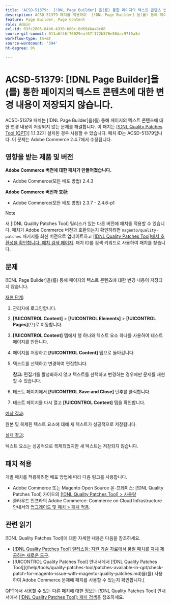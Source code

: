 ```yaml
---
title: 'ACSD-51379:  [!DNL Page Builder] 을(를) 통한 페이지의 텍스트 콘텐츠 변경 내용이 저장되지 않습니다.'
description: ACSD-51379 패치를 적용하여  [!DNL Page Builder] 을(를) 통해 페이지의 텍스트 콘텐츠에 대한 변경 내용이 저장되지 않는 Adobe Commerce 문제를 해결합니다.
feature: Page Builder, Page Content
role: Admin
exl-id: 03fc2865-04b6-4330-b80c-8d694baa8c88
source-git-commit: 011a6f46f76029eaf67f172b576e58dac9710a3d
workflow-type: tm+mt
source-wordcount: '394'
ht-degree: 0%

---
```


# ACSD-51379: [!DNL Page Builder]을(를) 통한 페이지의 텍스트 콘텐츠에 대한 변경 내용이 저장되지 않습니다.

ACSD-51379 패치는 [!DNL Page Builder]을(를) 통해 페이지의 텍스트 콘텐츠에 대한 변경 내용이 저장되지 않는 문제를 해결합니다. 이 패치는 [[!DNL Quality Patches Tool (QPT)]](https://experienceleague.adobe.com/en/docs/commerce-operations/tools/quality-patches-tool/quality-patches-tool-to-self-serve-quality-patches) 1.1.32가 설치된 경우 사용할 수 있습니다. 패치 ID는 ACSD-51379입니다. 이 문제는 Adobe Commerce 2.4.7에서 수정됩니다.

## 영향을 받는 제품 및 버전

**Adobe Commerce 버전에 대한 패치가 만들어졌습니다.**

* Adobe Commerce(모든 배포 방법) 2.4.3

**Adobe Commerce 버전과 호환:**

* Adobe Commerce(모든 배포 방법) 2.3.7 - 2.4.6-p1

>[!NOTE]
>
>새 [!DNL Quality Patches Tool] 릴리스가 있는 다른 버전에 패치를 적용할 수 있습니다. 패치가 Adobe Commerce 버전과 호환되는지 확인하려면 `magento/quality-patches` 패키지를 최신 버전으로 업데이트하고 [[!DNL Quality Patches Tool]에서 호환성을 확인합니다. 패치 검색 페이지](https://experienceleague.adobe.com/tools/commerce-quality-patches/index.html). 패치 ID를 검색 키워드로 사용하여 패치를 찾습니다.

## 문제

[!DNL Page Builder]을(를) 통해 페이지의 텍스트 콘텐츠에 대한 변경 내용이 저장되지 않습니다.

<u>재현 단계</u>:

1. 관리자에 로그인합니다.
1. **[!UICONTROL Content]** > **[!UICONTROL Elements]** > **[!UICONTROL Pages]**(으)로 이동합니다.
1. **[!UICONTROL Content]** 탭에서 행 하나와 텍스트 요소 하나를 사용하여 테스트 페이지를 만듭니다.
1. 페이지를 저장하고 **[!UICONTROL Content]** 탭으로 돌아갑니다.
1. 텍스트를 선택하고 변경하여 편집합니다.

   **참고:** 편집기를 활성화하지 않고 텍스트를 선택하고 변경하는 경우에만 문제를 재현할 수 있습니다.

1. 테스트 페이지에서 **[!UICONTROL Save and Close]** 단추를 클릭합니다.
1. 테스트 페이지를 다시 열고 **[!UICONTROL Content]** 탭을 확인합니다.

<u>예상 결과</u>:

원본 및 복제된 텍스트 요소에 대해 새 텍스트가 성공적으로 저장됩니다.

<u>실제 결과</u>:

텍스트 요소는 성공적으로 복제되었지만 새 텍스트는 저장되지 않습니다.

## 패치 적용

개별 패치를 적용하려면 배포 방법에 따라 다음 링크를 사용합니다.

* Adobe Commerce 또는 Magento Open Source 온-프레미스: [!DNL Quality Patches Tool] 가이드의 [[!DNL Quality Patches Tool] > 사용량](/help/tools/quality-patches-tool/usage.md)
* 클라우드 인프라의 Adobe Commerce: Commerce on Cloud Infrastructure 안내서의 [업그레이드 및 패치 > 패치 적용](https://experienceleague.adobe.com/docs/commerce-cloud-service/user-guide/develop/upgrade/apply-patches.html).

## 관련 읽기

[!DNL Quality Patches Tool]에 대한 자세한 내용은 다음을 참조하세요.

* [[!DNL Quality Patches Tool] 릴리스됨: 지원 기술 자료에서 품질 패치를 자체 제공하는 새로운 도구](https://experienceleague.adobe.com/en/docs/commerce-operations/tools/quality-patches-tool/quality-patches-tool-to-self-serve-quality-patches).
* [!UICONTROL Quality Patches Tool] 안내서에서  [!DNL Quality Patches Tool]](/help/tools/quality-patches-tool/patches-available-in-qpt/check-patch-for-magento-issue-with-magento-quality-patches.md)을(를) 사용하여 Adobe Commerce 문제에 패치를 사용할 수 있는지 확인합니다.[


QPT에서 사용할 수 있는 다른 패치에 대한 정보는 [!DNL Quality Patches Tool] 안내서에서 [[!DNL Quality Patches Tool]: 패치 검색](https://experienceleague.adobe.com/tools/commerce-quality-patches/index.html)을 참조하세요.

